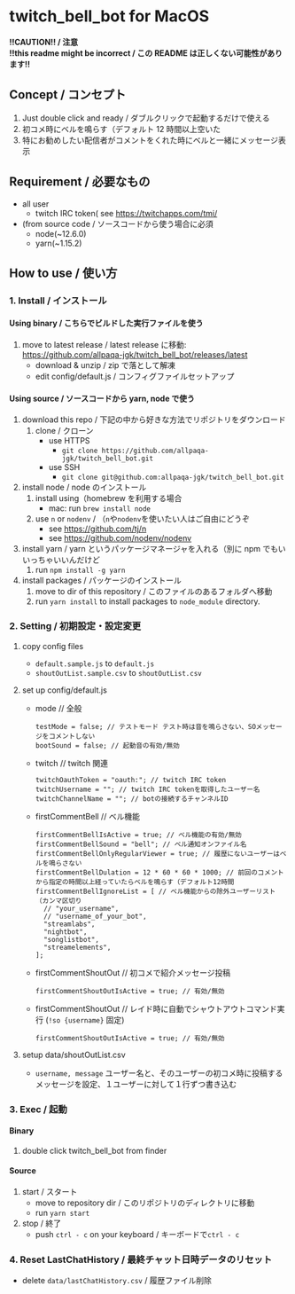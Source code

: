# twitch_bell_bot for MacOS

**!!CAUTION!! / 注意**  
**!!this readme might be incorrect / この README は正しくない可能性があります!!**

## Concept / コンセプト

1. Just double click and ready / ダブルクリックで起動するだけで使える
1. 初コメ時にベルを鳴らす（デフォルト 12 時間以上空いた
1. 特にお勧めしたい配信者がコメントをくれた時にベルと一緒にメッセージ表示

## Requirement / 必要なもの

- all user
  - twitch IRC token( see <https://twitchapps.com/tmi/>
- (from source code / ソースコードから使う場合に必須
  - node(~12.6.0)
  - yarn(~1.15.2)

## How to use / 使い方

### 1. Install / インストール

#### Using binary / こちらでビルドした実行ファイルを使う

1. move to latest release / latest release に移動: https://github.com/allpaqa-jgk/twitch_bell_bot/releases/latest
   - download & unzip / zip で落として解凍
   - edit config/default.js / コンフィグファイルセットアップ

#### Using source / ソースコードから yarn, node で使う

1. download this repo / 下記の中から好きな方法でリポジトリをダウンロード
   1. clone / クローン
      - use HTTPS
        - `git clone https://github.com/allpaqa-jgk/twitch_bell_bot.git`
      - use SSH
        - `git clone git@github.com:allpaqa-jgk/twitch_bell_bot.git`
1. install node / node のインストール
   1. install using（homebrew を利用する場合
      - mac: run `brew install node`
   1. use `n` or `nodenv` / （`n`や`nodenv`を使いたい人はご自由にどうぞ
      - see <https://github.com/tj/n>
      - see <https://github.com/nodenv/nodenv>
1. install yarn / yarn というパッケージマネージャを入れる（別に npm でもいいっちゃいいんだけど
   1. run `npm install -g yarn`
1. install packages / パッケージのインストール
   1. move to dir of this repository / このファイルのあるフォルダへ移動
   1. run `yarn install` to install packages to `node_module` directory.

### 2. Setting / 初期設定・設定変更

1. copy config files

   - `default.sample.js` to `default.js`
   - `shoutOutList.sample.csv` to `shoutOutList.csv`

1. set up config/default.js

   - mode // 全般
     ```
     testMode = false; // テストモード テスト時は音を鳴らさない、SOメッセージをコメントしない
     bootSound = false; // 起動音の有効/無効
     ```
   - twitch // twitch 関連
     ```
     twitchOauthToken = "oauth:"; // twitch IRC token
     twitchUsername = ""; // twitch IRC tokenを取得したユーザー名
     twitchChannelName = ""; // botの接続するチャンネルID
     ```
   - firstCommentBell // ベル機能
     ```
     firstCommentBellIsActive = true; // ベル機能の有効/無効
     firstCommentBellSound = "bell"; // ベル通知オンファイル名
     firstCommentBellOnlyRegularViewer = true; // 履歴にないユーザーはベルを鳴らさない
     firstCommentBellDulation = 12 * 60 * 60 * 1000; // 前回のコメントから指定の時間以上経っていたらベルを鳴らす（デフォルト12時間
     firstCommentBellIgnoreList = [ // ベル機能からの除外ユーザーリスト（カンマ区切り
       // "your_username",
       // "username_of_your_bot",
       "streamlabs",
       "nightbot",
       "songlistbot",
       "streamelements",
     ];
     ```
   - firstCommentShoutOut // 初コメで紹介メッセージ投稿
     ```
     firstCommentShoutOutIsActive = true; // 有効/無効
     ```
   - firstCommentShoutOut // レイド時に自動でシャウトアウトコマンド実行 (`!so {username}` 固定)
     ```
     firstCommentShoutOutIsActive = true; // 有効/無効
     ```

1. setup data/shoutOutList.csv

   - `username, message` ユーザー名と、そのユーザーの初コメ時に投稿するメッセージを設定、１ユーザーに対して１行ずつ書き込む

### 3. Exec / 起動

#### Binary

1. double click twitch_bell_bot from finder

#### Source

1. start / スタート
   - move to repository dir / このリポジトリのディレクトリに移動
   - run `yarn start`
1. stop / 終了
   - push `ctrl - c` on your keyboard / キーボードで`ctrl - c`

### 4. Reset LastChatHistory / 最終チャット日時データのリセット

- delete `data/lastChatHistory.csv` / 履歴ファイル削除
